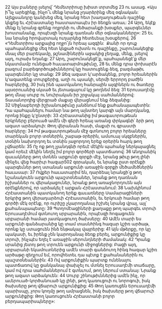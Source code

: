 22 Այս բաները լսելով՝ Դեմետրիոսը խիստ տրտմեց 23 ու ասաց. «Այս ի՞նչ արեցինք, ինչո՞ւ մենք նրանց չդարձրինք մեզ օգնական: Ալեքսանդրը կանխեց մեզ, նրանց հետ խաղաղութեան դաշինք կնքեց եւ Հրէաստանը հաստատապէս իր ձեռքն առաւ: 24 Արդ, եկէք մենք էլ նրանց գրենք ողջոյնի ու մեծարանքի խօսքեր, պարգեւներ խոստանանք, որպէսզի նրանք դառնան մեր օգնականները»: 25 Եւ նա նրանց հրովարտակ ուղարկեց հետեւեալ խօսքերով.
26 «Դեմետրիոս արքայից ողջո՜յն հրեայ ազգին:  Քանի որ դուք պահպանեցիք մեզ հետ կնքած ուխտն ու դաշինքը, շարունակեցիք մնալ մեր բարեկամը, թշնամիներին աջակից չեղաք, մենք, լսելով այդ, ուրախ եղանք: 27 Արդ, շարունակեցէ՛ք, պահպանեցէ՛ք մեր նկատմամբ ունեցած հաւատարմութիւնը, 28 եւ մենք դրա փոխարէն բազում բարեգործութիւններով կը հատուցենք ձեզ, բազմաթիւ պարգեւներ կը տանք: 29 Ձեզ ազատ կ՚արձակենք, բոլոր հրեաներին կ՚ազատենք տուրքերից, աղի ու պսակի, սերմի երրորդ բաժին հարկերից, 30 իսկ ինձ պատկանող հանրային այգիներն ու ծառերը այսօրուանից սկսած եւ յետագայում կը թողնեմ ձեզ: 31 Երուսաղէմը թող մնայ սուրբ ու նուիրական իր շրջակայ սահմաններով: Տասանորդից վերցրած մաքսը վերացնում ենք ձեզանից: 32 Միջնաբերդի իշխանութիւնը յանձնում ենք քահանայապետին: Դա պահպանելու համար նա թող այնտեղ կարգի այն մարդկանց, որոնց ինքը կ՚ընտրի: 33 Հրէաստանից իմ թագաւորութեան երկրները բերուած ամէն մի գերի հրեայ առանց փրկագնի՝ ձրի թող ազատ արձակուի: Թող վերանան հասի, մաքսի ու գրաստի հարկերը: 34 Իմ թագաւորութեան մէջ գտնուող բոլոր հրեաները տարեկան բոլոր տօներին, շաբաթ օրերին, ամսուայ սկզբներին, տօնին նախորդող եւ տօնին յաջորդող երեք օրերին հարկ թող չվճարեն: 35 Ոչ ոք թող չյանդգնի որեւէ մէկին պահանջ ներկայացնել կամ որեւէ մէկին նեղել իմ բոլոր գործերի պատճառով: 36 Անդրանիկ զաւակները թող մտնեն արքունի զօրքի մէջ, նրանց թիւը թող լինի մինչեւ վեց հարիւր հազար502 զօրական, եւ նրանք ըստ օրէնքի պարգեւներ թող ստանան արքունի առաջին զօրքի մեծամեծներին հաւասար: 37 Ովքեր հաւատարիմ են, դարձեալ նրանցի՛ց թող նշանակուեն արքունի պաշտօնեաներ, նրանք թող դառնան իշխաններ ու վերակացուներ, նրանք թող առաջնորդուեն այն օրէնքներով, որ արձակել է արքան Հրէաստանում: 38 Նախկինում Հրէաստանին պատկանող երեք գաւառները Սամարացիների երկրից թող վերադարձուի Հրէաստանին, եւ երկուսի համար թող գործի մէկ օրէնք, որ ուրիշը չկարողանայ իշխել նրանց վրայ, այլ՝ քահանայապետը: 39 Պտղոմէացիների քաղաքը թող պարգեւ տրուի Երուսաղէմում գտնուող սրբարանին, որպէսզի հոգացուեն սրբարանի համար յատկացուող ծախսերը: 40 Ամէն տարի ես արքունի գանձարանից կը տամ տասնհինգ հազար կշիռ արծաթ, որոնք կը ստացուեն ինձ ենթակայ վայրերից: 41 Այն մթերքը, որ կը պակասի, եւ իրենք չեն կարողանայ ձեռք բերել, արքունիքից կը տրուի, ինչպէս եղել է առաջին սերունդների ժամանակ: 42 Դրանք սրանից յետոյ թող տրուեն արքունի միջոցներից: Բացի այդ, սրբարանի եկամուտներից ամէն տարի գանձուող հինգ հազար կշիռ արծաթը զեղչում եմ, որովհետեւ դա պէտք է քահանաներին ու պաշտօնեաներին: 43 Ով արքունիքին պարտք ունենալու պատճառով կը ցանկանայ փախչել ու մտնել Երուսաղէմի տաճարը, կամ ով դրա սահմաններում է գտնւում, թող ներում ստանայ: Նրանք թող ազատ արձակուեն: 44 Սուրբ շինութիւններից ամէն ինչ, որ աւերուած-կործանուած կը լինի, թող կառուցուի ու նորոգուի, իսկ ծախսերը թող վճարուի արքունիքից: 45 Թող կառուցեն Երուսաղէմի պարիսպը, չորս կողմը թող ամրացնեն, իսկ ծախսերը թող վճարուի արքունիքից: Թող կառուցուեն Հրէաստանի բոլոր բերդապարիսպները»:
